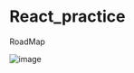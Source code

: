 # React_practice
RoadMap 

![image](https://github.com/user-attachments/assets/224202a4-4391-4483-b17e-983d707bc749)

